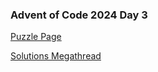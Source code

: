 ### Advent of Code 2024 Day 3

[Puzzle Page](https://adventofcode.com/2024/day/3)

[Solutions Megathread](https://www.reddit.com/r/adventofcode/comments/1h5frsp/2024_day_3_solutions/)
